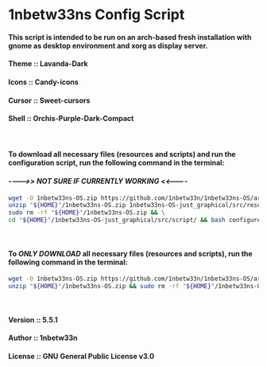 # 1nbetw33ns Config Script
#### This script is intended to be run on an arch-based fresh installation with gnome as desktop environment and xorg as display server.
#### Theme  ::  Lavanda-Dark
#### Icons  ::  Candy-icons
#### Cursor ::  Sweet-cursors
#### Shell  ::  Orchis-Purple-Dark-Compact

<br>

#### To download all necessary files (resources and scripts) and run the configuration script, run the following command in the terminal:
#### _---->> NOT SURE IF CURRENTLY WORKING <<----_
```sh
wget -O 1nbetw33ns-OS.zip https://github.com/1nbetw33n/1nbetw33ns-OS/archive/refs/heads/just_graphical.zip && \
unzip "${HOME}"/1nbetw33ns-OS.zip 1nbetw33ns-OS-just_graphical/src/resources/* 1nbetw33ns-OS-just_graphical/src/script/modules/* 1nbetw33ns-OS-just_graphical/src/script/configure.sh && \
sudo rm -rf "${HOME}"/1nbetw33ns-OS.zip && \
cd "${HOME}"/1nbetw33ns-OS-just_graphical/src/script/ && bash configure.sh
```

<br>

#### To _ONLY DOWNLOAD_ all necessary files (resources and scripts), run the following command in the terminal:
```sh
wget -O 1nbetw33ns-OS.zip https://github.com/1nbetw33n/1nbetw33ns-OS/archive/refs/heads/just_graphical.zip && \
unzip "${HOME}"/1nbetw33ns-OS.zip && sudo rm -rf "${HOME}"/1nbetw33ns-OS.zip
```

<br>

#### Version ::  5.5.1
#### Author ::   1nbetw33n
#### License ::  GNU General Public License v3.0